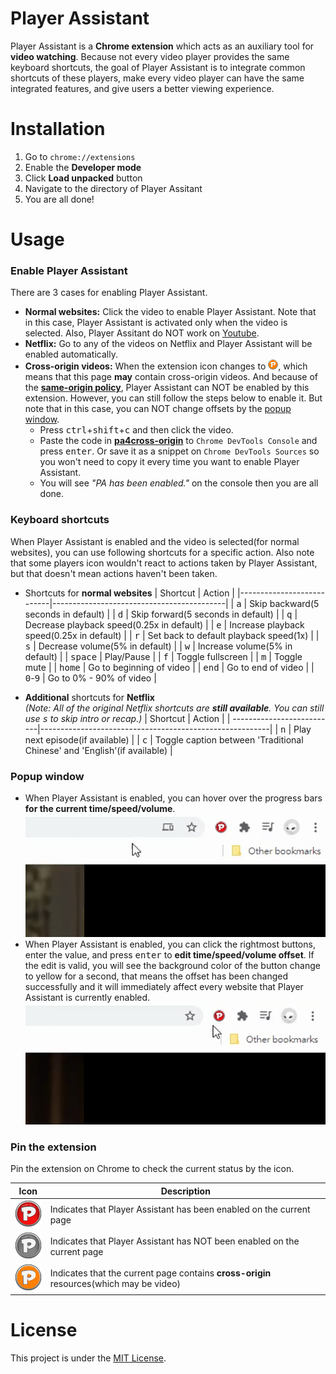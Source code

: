 # Player Assistant
Player Assistant is a **Chrome extension** which acts as an auxiliary tool for **video watching**. Because not every video player provides the same keyboard shortcuts, the goal of Player Assistant is to integrate common shortcuts of these players, make every video player can have the same integrated features, and give users a better viewing experience.

# Installation
1. Go to `chrome://extensions`
2. Enable the **Developer mode**
3. Click **Load unpacked** button
4. Navigate to the directory of Player Assitant
5. You are all done!

# Usage
### Enable Player Assistant
There are 3 cases for enabling Player Assistant.
+ **Normal websites:** Click the video to enable Player Assistant. Note that in this case, Player Assistant is activated only when the video is selected. Also, Player Assitant do NOT work on [Youtube](https://www.youtube.com).
+ **Netflix:** Go to any of the videos on Netflix and Player Assistant will be enabled automatically.
+ **Cross-origin videos:** When the extension icon changes to [![action_failed](./src/images/action_failed.png?raw=true)](#pin-the-extension), which means that this page **may** contain cross-origin videos. And because of the **[same-origin policy](https://en.wikipedia.org/wiki/Same-origin_policy)**, Player Assistant can NOT be enabled by this extension. However, you can still follow the steps below to enable it. But note that in this case, you can NOT change offsets by the [popup window](#popup-window).
    + Press <kbd>ctrl</kbd>+<kbd>shift</kbd>+<kbd>c</kbd> and then click the video.
    + Paste the code in **[pa4cross-origin](./pa4cross-origin.js)** to `Chrome DevTools Console` and press <kbd>enter</kbd>. Or save it as a snippet on `Chrome DevTools Sources` so you won't need to copy it every time you want to enable Player Assistant.
    + You will see *"PA has been enabled."* on the console then you are all done.
    
### Keyboard shortcuts
When Player Assistant is enabled and the video is selected(for normal websites), you can use following shortcuts for a specific action. Also note that some players icon wouldn't react to actions taken by Player Assistant, but that doesn't mean actions haven't been taken.
+ Shortcuts for **normal websites**
    | Shortcut                  | Action                                    |
    |---------------------------|-------------------------------------------|
    | <kbd>a</kbd>              | Skip backward(5 seconds in default)       |
    | <kbd>d</kbd>              | Skip forward(5 seconds in default)        |
    | <kbd>q</kbd>              | Decrease playback speed(0.25x in default) |
    | <kbd>e</kbd>              | Increase playback speed(0.25x in default) |
    | <kbd>r</kbd>              | Set back to default playback speed(1x)    |
    | <kbd>s</kbd>              | Decrease volume(5% in default)            |
    | <kbd>w</kbd>              | Increase volume(5% in default)            |
    | <kbd>space</kbd>          | Play/Pause                                |
    | <kbd>f</kbd>              | Toggle fullscreen                         |
    | <kbd>m</kbd>              | Toggle mute                               |
    | <kbd>home</kbd>           | Go to beginning  of video                 |
    | <kbd>end</kbd>            | Go to end of video                        |
    | <kbd>0</kbd>-<kbd>9</kbd> | Go to 0% - 90% of video                   |

+ **Additional** shortcuts for **Netflix**\
*(Note: All of the original Netflix shortcuts are **still available**. You can still use <kbd>s</kbd> to skip intro or recap.)*
    | Shortcut                  | Action                                                  |
    | --------------------------|---------------------------------------------------------|
    | <kbd>n</kbd>              | Play next episode(if available)                         |
    | <kbd>c</kbd>              | Toggle caption between 'Traditional Chinese' and 'English'(if available) |
    
    

### Popup window
+ When Player Assistant is enabled, you can hover over the progress bars **for the current time/speed/volume**.
    <kbd>![bars](./media/github_bars.gif?raw=true)</kbd>
+ When Player Assistant is enabled, you can click the rightmost buttons, enter the value, and press <kbd>enter</kbd> to **edit time/speed/volume offset**. If the edit is valid, you will see the background color of the button change to yellow for a second, that means the offset has been changed successfully and it will immediately affect every website that Player Assistant is currently enabled.
    <kbd>![buttons](./media/github_buttons.gif?raw=true)</kbd>

### Pin the extension
Pin the extension on Chrome to check the current status by the icon.

| Icon                                               | Description                                                             |
|----------------------------------------------------|-------------------------------------------------------------------------|
|![action_on](./media/github_on.png?raw=true)        |Indicates that Player Assistant has been enabled on the current page     |
|![action_off](./media/github_off.png?raw=true)      |Indicates that Player Assistant has NOT been enabled on the current page |
|![action_failed](./media/github_failed.png?raw=true)|Indicates that the current page contains **cross-origin** resources(which may be video) |

# License
This project is under the [MIT License](./LICENSE).
